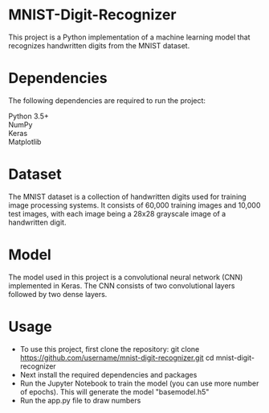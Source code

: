 # MNIST-Digit-Recognizer
This project is a Python implementation of a machine learning model that recognizes handwritten digits from the MNIST dataset.

# Dependencies
The following dependencies are required to run the project:

Python 3.5+  
NumPy  
Keras  
Matplotlib  

# Dataset
The MNIST dataset is a collection of handwritten digits used for training image processing systems. It consists of 60,000 training images and 10,000 test images, with each image being a 28x28 grayscale image of a handwritten digit.

# Model
The model used in this project is a convolutional neural network (CNN) implemented in Keras. The CNN consists of two convolutional layers followed by two dense layers. 

# Usage  
* To use this project, first clone the repository:
git clone https://github.com/username/mnist-digit-recognizer.git
cd mnist-digit-recognizer
* Next install the required dependencies and packages
* Run the Jupyter Notebook to train the model (you can use more number of epochs). This will generate the model "basemodel.h5"
* Run the app.py file to draw numbers 

